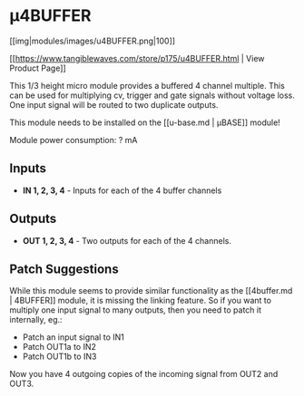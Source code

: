 # µ4BUFFER
[[img|modules/images/u4BUFFER.png|100]]

[[https://www.tangiblewaves.com/store/p175/u4BUFFER.html  | View Product Page]]

This 1/3 height micro module provides a buffered 4 channel multiple. This can be used for multiplying cv, trigger and gate signals without voltage loss. One input signal will be routed to two duplicate outputs.

This module needs to be installed on the [[u-base.md | µBASE]] module!

Module power consumption: ? mA

## Inputs

* **IN 1, 2, 3, 4** - Inputs for each of the 4 buffer channels

## Outputs

* **OUT 1, 2, 3, 4** - Two outputs for each of the 4 channels.

## Patch Suggestions

While this module seems to provide similar functionality as the [[4buffer.md | 4BUFFER]] module, it is missing the linking feature. So if you want to multiply one input signal to many outputs, then you need to patch it internally, eg.:

* Patch an input signal to IN1
* Patch OUT1a to IN2
* Patch OUT1b to IN3

Now you have 4 outgoing copies of the incoming signal from OUT2 and OUT3.
